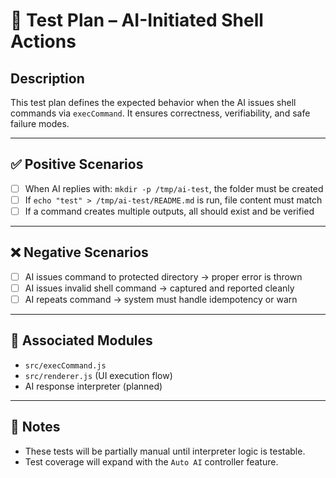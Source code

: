 # 🤖 Test Plan – AI-Initiated Shell Actions

## Description
This test plan defines the expected behavior when the AI issues shell commands via `execCommand`. It ensures correctness, verifiability, and safe failure modes.

---

## ✅ Positive Scenarios

- [ ] When AI replies with: `mkdir -p /tmp/ai-test`, the folder must be created
- [ ] If `echo "test" > /tmp/ai-test/README.md` is run, file content must match
- [ ] If a command creates multiple outputs, all should exist and be verified

---

## ❌ Negative Scenarios

- [ ] AI issues command to protected directory → proper error is thrown
- [ ] AI issues invalid shell command → captured and reported cleanly
- [ ] AI repeats command → system must handle idempotency or warn

---

## 🧪 Associated Modules

- `src/execCommand.js`
- `src/renderer.js` (UI execution flow)
- AI response interpreter (planned)

---

## 🚧 Notes

- These tests will be partially manual until interpreter logic is testable.
- Test coverage will expand with the `Auto AI` controller feature.
